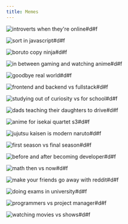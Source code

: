 ```yaml
---
title: Memes
---
```


![introverts when they're online#d#f](https://i.redd.it/ufjw0drwc9k61.png "[[Reddit](https://www.reddit.com/r/memes/comments/lum51n/youre_in_my_space/)] As an introvert, I agree")

![sort in javascript#d#f](https://i.redd.it/5ik1hby4ngk61.png "[[Reddit](https://www.reddit.com/r/ProgrammerHumor/comments/lvgkc8/javascript/)] JavaScript sorting tries to be anti-mainstream")

![boruto copy ninja#d#f](https://preview.redd.it/91yh1924irk61.jpg?width=640&crop=smart&auto=webp&s=011c120dac6aaa82116d7a725ad0bdaa54ff5002 "[[Reddit](https://www.reddit.com/r/Boruto/comments/lwnp5h/lol/)] Good boruto meme")

![in between gaming and watching anime#d#f](https://i.redd.it/d9ccz9kn0vk61.jpg "[[Reddit](https://www.reddit.com/r/Animemes/comments/lx1da4/the_eternal_struggle/)] Replace gaming with coding")

![goodbye real world#d#f](https://preview.redd.it/bt7nkqpzx7l61.jpg?width=640&crop=smart&auto=webp&s=a5e2c66d9ad117348900b0d64ed9df2fe7bdd5b8 "[[Reddit](https://www.reddit.com/r/Animemes/comments/lyctad/gotta_do_what_oneesan_says/)] When FullDive machine finally exists")

![frontend and backend vs fullstack#d#f](https://external-preview.redd.it/ACiO5sUOy1yvgbrr8R-x4lCQIYpbk99MNqb8GiET9-8.jpg?width=960&crop=smart&auto=webp&s=69ebf4e54b027bb36f63904812c419112c4b584a "[[Reddit](https://www.reddit.com/r/ProgrammerHumor/comments/lyw273/fullstack_devs_be_like/)] Funny cause it's true")

![studying out of curiosity vs for school#d#f](https://preview.redd.it/y02n9xv73pl61.jpg?width=960&crop=smart&auto=webp&s=a8e2e2e1f71e36dde7903b9b492a060edd645b05 "[[Reddit](https://www.reddit.com/r/memes/comments/m031up/well_now_i_am_not_doing_it/)] How I felt learning advance calculus and other math subjects")

![dads teaching their daughters to drive#d#f](https://preview.redd.it/x2sgpgoqwyl61.jpg?width=960&crop=smart&auto=webp&s=98e9f5370aa5596d0a0d1c68482ecd62429631c4 "[[Reddit](https://www.reddit.com/r/memes/comments/m12nh6/dadim_not_scared_but_this_scares_me/)] Actual footage of dads teaching their daughters to drive")

![anime for isekai quartet s3#d#f](https://preview.redd.it/2uh964ghtbm61.jpg?width=640&crop=smart&auto=webp&s=0a90c5f083bcb46cd984c67e365600a8ce6dd1b5 "[[Reddit](https://www.reddit.com/r/Animemes/comments/m2hqhm/when_isekai_quartet_s3/)] Truly despicable")

![jujutsu kaisen is modern naruto#d#f](https://preview.redd.it/4rfqsr6bq3n61.jpg?width=640&crop=smart&auto=webp&s=3d48cad18b17145e021b3bbcff909d2f639f483f "[[Reddit](https://www.reddit.com/r/Animemes/comments/m5agcg/and_this_sakura_aint_even_flat/)] Our modern age Naruto")

![first season vs final season#d#f](https://i.redd.it/uibioa29ygn61.jpg "[[Reddit](https://www.reddit.com/r/Animemes/comments/m6lli8/me_before_and_after_pandemic_season/)] Me before the pandemic and now")

![before and after becoming developer#d#f](https://i.redd.it/1c3wdto10rn61.jpg "[[Reddit](https://www.reddit.com/r/ProgrammerHumor/comments/m7mf9r/man_something_changes_when_you_become_a_developer/)] Some things change when you become a developer")

![math then vs now#d#f](https://preview.redd.it/qkv5h2wx2sn61.jpg?width=960&crop=smart&auto=webp&s=415a410b777ddf5aecb5dc59f781615a882cfe1b "[[Reddit](https://www.reddit.com/r/memes/comments/m7pg9k/le_variables_has_arrived/)] The biggest lie all of told ourselves as a kid")

![make your friends go away with reddit#d#f](https://preview.redd.it/ig000x0hx9p61.jpg?width=640&crop=smart&auto=webp&s=44aee451ee422e50cc1dff155f5fdcccf297d560 "[[Reddit](https://www.reddit.com/r/memes/comments/mdddx8/join_the_club_weve_got_jackets_shrek_shrek_2_4401/)] Reddit in one meme")

![doing exams in university#d#f](https://i.redd.it/rv7lc2tvxcp61.png "[[Reddit](https://www.reddit.com/r/dankmemes/comments/mdmhlb/what_am_i_even_studying/)] What am I even studying?")

![programmers vs project manager#d#f](https://preview.redd.it/ktei1uwglpp61.jpg?width=640&crop=smart&auto=webp&s=4b2590952dfceeb0cc7a72b5fba03c8d47c64c0b "[[Reddit](https://www.reddit.com/r/ProgrammerHumor/comments/mevofi/i_will_automate_your_job_one_day_out_of_spite/)] Suez Canal as programmers productivity pipeline")

![watching movies vs shows#d#f](https://preview.redd.it/0cu5noi4mho61.jpg?width=960&crop=smart&auto=webp&s=80ba2874e944e7da1c1b7fa88fe4318cce708c44 "[[Reddit](https://www.reddit.com/r/memes/comments/mac829/caption/)] Binging multiple seasons vs watching one long movie")
